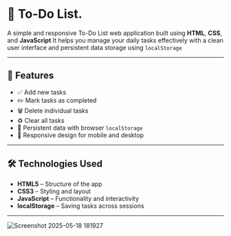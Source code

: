 # 📝 To-Do List.

A simple and responsive To-Do List web application built using **HTML**, **CSS**, and **JavaScript**
It helps you manage your daily tasks effectively with a clean user interface and persistent data storage using `localStorage`
 
---  
## 🚀 Features
- ✅ Add new tasks 
- ✏️ Mark tasks as completed
- 🗑️ Delete individual tasks
- ♻️ Clear all tasks
- 💾 Persistent data with browser `localStorage`
- 📱 Responsive design for mobile and desktop  

---

## 🛠️ Technologies Used

- **HTML5** – Structure of the app  
- **CSS3** – Styling and layout  
- **JavaScript** – Functionality and interactivity  
- **localStorage** – Saving tasks across sessions

---

![Screenshot 2025-05-18 181927](https://github.com/user-attachments/assets/7a6e12d6-0bfb-4fa0-b9e7-79824df77c03)
